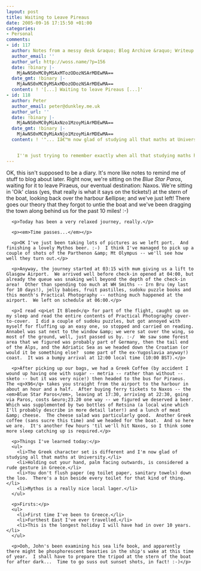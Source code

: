 ```yaml
---
layout: post
title: Waiting to Leave Pireaus
date: 2005-09-16 17:15:50 +01:00
categories:
- Personal
comments:
- id: 117
  author: Notes from a messy desk &raquo; Blog Archive &raquo; Writeup of Greece
  author_email: ''
  author_url: http://woss.name/?p=156
  date: !binary |-
    MjAwNS0xMC0yMSAxMTozODozNSArMDEwMA==
  date_gmt: !binary |-
    MjAwNS0xMC0yMSAxMDozODozNSArMDEwMA==
  content: ! '[...] Waiting to leave Pireaus [...]'
- id: 118
  author: Peter
  author_email: peter@dunkley.me.uk
  author_url: ''
  date: !binary |-
    MjAwNS0xMC0yMiAxNzo1MzoyMiArMDEwMA==
  date_gmt: !binary |-
    MjAwNS0xMC0yMiAxNjo1MzoyMiArMDEwMA==
  content: ! '"... Iâ€™m now glad of studying all that maths at University."


    I''m just trying to remember exactly when all that studying maths happened?'
---
```

<p>OK, this isn't supposed to be a diary.  It's more like notes to remind me of stuff to blog about later.  Right now, we're sitting on the <em>Blue Star Paros</em>, waiting for it to leave Piraeus, our eventual destination: Naxos.  We're sitting in 'Oik' class (yes, that really is what it says on the tickets!) at the stern of the boat, looking back over the harbour &ellipse; and we've just left!  There goes our theory that they forgot to untie the boat and we've been dragging the town along behind us for the past 10 miles! :-) </p>

      <p>Today has been a very relaxed journey, really.</p>

      <p><em>Time passes...</em></p>

      <p>OK I've just been taking lots of pictures as we left port.  And finishing a lovely Mythos beer. :-)  I think I've managed to pick up a couple of shots of the Parthenon &amp; Mt Olympus -- we'll see how well they turn out.</p>

      <p>Anyway, the journey started at 03:15 with mum giving us a lift to Glasgow Airport.  We arrived well before check-in opened at 04:00, but already the queue was snaking well beyond the depth of the check-in area!  Other than spending too much at WH Smiths -- Irn Bru (my last for 10 days!), jelly babies, fruit pastilles, sudoku puzzle books and this month's Practical Photography -- nothing much happened at the airport.  We left on schedule at 06:00.</p>

      <p>I read <q>Let It Bleed</q> for part of the flight, caught up on my sleep and read the entire contents of Practical Photography cover-to-cover.  I did a couple of sudoku puzzles, but got annoyed with myself for fluffing up an easy one, so stopped and carried on reading.  Annabel was sat next to the window &amp; we were sat over the wing, so most of the ground, well, just passed us by. :-/  We saw some forest area that we figured was probably part of Germany, then the tail end of the Alps, and the Adriatic Sea as we headed down the Croatian (or would it be something else?  some part of the ex-Yugoslavia anyway!) coast.  It was a bumpy arrival at 12:00 local time (10:00 BST).</p>

      <p>After picking up our bags, we had a Greek Coffee (by accident I wound up having one with sugar -- metria -- rather than without -- sketo -- but it was very nice!) then headed to the bus for Piraeus.  The <q>X96</q> takes you straight from the airport to the harbour in about an hour and a half.  After buying ferry tickets to Naxos -- the <em>Blue Star Paros</em>, leaving at 17:30, arriving at 22:30, going via Paros, costs &euro;23.20 one way -- we figured we deserved a beer.  Which was supplemented by two bottles of Retsina (a local wine which I'll probably describe in more detail later!) and a lunch of meat &amp; cheese.  The cheese salad was particularly good.  Another Greek coffee (sans sucre this time) and we headed for the boat.  And so here we are.  It's another few hours 'til we'll hit Naxos, so I think some more sleep catching up is required.</p>

      <p>Things I've learned today:</p>
      <ul>
        <li>The Greek character set is different and I'm now glad of studying all that maths at University.</li>
        <li>Holding out your hand, palm facing outwards, is considered a rude gesture in Greece.</li>
        <li>You don't flush paper (eg toilet paper, sanitary towels) down the loo.  There's a bin beside every toilet for that kind of thing.</li>
        <li>Mythos is a really nice local lager.</li>
      </ul>

      <p>Firsts:</p>
      <ul>
        <li>First time I've been to Greece.</li>
        <li>Furthest East I've ever travelled.</li>
        <li>This is the longest holiday I will have had in over 10 years.</li>
      </ul>

      <p>Ooh, John's been examining his sea life book, and apparently there might be phosphorescent beasties in the ship's wake at this time of year.  I shall have to prepare the tripod at the stern of the boat for after dark...  Time to go suss out sunset shots, in fact! :-)</p>
